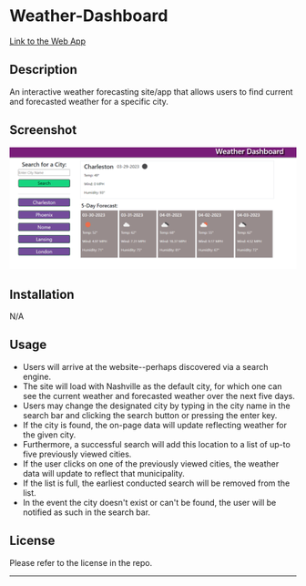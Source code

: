 # Weather-Dashboard

[Link to the Web App](https://ds055.github.io/weather-dashboard/)

## Description
An interactive weather forecasting site/app that allows users to find current and forecasted weather for a specific city. 

## Screenshot
![Website Mockup](./assets/images/AppScreenshot.png)

## Installation
N/A

## Usage
* Users will arrive at the website--perhaps discovered via a search engine.
* The site will load with Nashville as the default city, for which one can see the current weather and forecasted weather over the next five days. 
* Users may change the designated city by typing in the city name in the search bar and clicking the search button or pressing the enter key. 
* If the city is found, the on-page data will update reflecting weather for the given city. 
* Furthermore, a successful search will add this location to a list of up-to five previously viewed cities.
* If the user clicks on one of the previously viewed cities, the weather data will update to reflect that municipality. 
* If the list is full, the earliest conducted search will be removed from the list. 
* In the event the city doesn't exist or can't be found, the user will be notified as such in the search bar. 

## License
Please refer to the license in the repo.

- - -